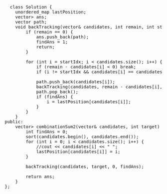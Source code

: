 <pre>
  class Solution {
    unordered_map<int, int> lastPosition;
    vector<vector<int>> ans;
    vector<int> path;
    void backTracking(vector<int>& candidates, int remain, int startIdx, int& findAns) {
        if (remain == 0) {
            ans.push_back(path);
            findAns = 1;
            return;
        }

        for (int i = startIdx; i < candidates.size(); i++) {
            if (remain - candidates[i] < 0) break;
            if (i != startIdx && candidates[i] == candidates[startIdx]) continue;

            path.push_back(candidates[i]);
            backTracking(candidates, remain - candidates[i], i + 1, findAns);
            path.pop_back();
            if (findAns) {
                i = lastPosition[candidates[i]];
            }
        }
    }
public:
    vector<vector<int>> combinationSum2(vector<int>& candidates, int target) {
        int findAns = 0;
        sort(candidates.begin(), candidates.end());
        for (int i = 0; i < candidates.size(); i++) {
            //cout << candidates[i] << " ";
            lastPosition[candidates[i]] = i;
        }

        backTracking(candidates, target, 0, findAns);

        return ans;
    }
};
</pre>
